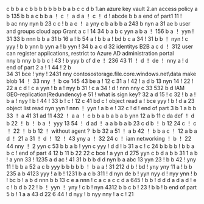 c
b
b
a
c
b
b
b
b
b
b
b
b
a
b
c
c
d
b
1.an azure key vault  2.an access policy
a
b
135
b
b
a
c
b
b
a ！
c ！
a
d
a ！
c ！
d !
abcde
b
b
a end of part1
11 !   
b
ac
nny
nyn
b
23
c
c !
b
a
c ！
a
yny
c
b
a
b
b
a
243
b
nyn
a
31
ae
b
user and groups  cloud app   Grant
a
c !
14
34
b
a
b
c
yyn
a
b
a ！
156 
b
a ！
yyn !
31
33
b
nnn
b
b
a
31
b
16
a !
b
54
a !
b
b
a !
bd
b
c
a
34 !
31
b
b ！
nyn !
c
yyy !
b
b
ynn
b
yyn
a !
b
yyn !
34 
b
a
c
d
32
identitys B2B
a
c
d ！
312
user can register applications, restrict to Azure AD administration portal  
nny
b
nny
b
b
b
c !
43 !
b
yyy
b
cf
d
e ！
236
43
11 ！
d ！
de ！
nny
a !
d   end of part 2
a !       1
44 !      2
b  
34 
31
bce !
yny !
2431 
nny
contosostorage.file.core.windows.net\data
make blob
14 ！
33
nny ！
b
ce
145
43
be
a !
12
c
31
a !
42 !
a
d
b
13
nyn
14 !
22 !
22
a
c
d !
c
a
yyn !
b
a !
nyy
b
31 !
c
a
34 !
d !
nnn
nny
c
33
532
b
d
IAM  GEO-replication(Redundency)
e
51 !  what is sign key?
32
a
d
15 !
c
32 !
b
a !
b
a !
nyy !
b !
44 !
33
b !
c !
12
c
41
bd
c !
object  read
a !
bce
yyy !
b !
d 
a
23
object list read
nyn
yyn !
nnn ！
yyn !
a
b
e !
32
c !
d !  end of part 3
b    1
a
b
b
33 ！
a
41
31
ad
11
432 ！
a 
a ！
c
b
b
a
b
a
b
a
b
ynn
12
a
b
11
c
da
def ！
d
b
22 ！
b ！
b
a ！
yyy
13
54 ！
d
ad ！
a
a
b
b
a
b
23
c
d
b ！
b
12
24
c ！
c ！
22 ！
b
b
12 ！  without agent？
b
b
32
a
51 ！
a
b
42 ！
b
b
a
c ！
12
a
b
a
d ！
21
a
31 ！
d ！
12 ！
43
yny
a ！
32
24
c ！
iam  networking ！
b ！
22
44
nny ！
2
yyn
c
53
b
b
a
b !
yyn
c
yyy !
d
d !
b
31
a
c !
c 
24
b
b
b
b !
b
b
a
b
c !  end of part 4
12
b
11
b
22
22
c
bce !
a
yyn
d
275
yyn
c
b
d
a
b
b
31
1
a
b !
a
ynn
33 !
1235
a
d
ac !
41
31
b
b
b
d
d
nyn
b
a
abc
13
yyn
23 !
b
b
42 !
yny
11 !
b
b
a 52
a
c
b
yyy
b
b
b
b
b ！
b
a
a !
31
212
d
b !
bd !
yny
yny
11
a !
b
b
235
a
b
4123 
yyy !
a
b !
1231
b
a
c
b
311 !
d
nyn
de
b !
yyn
nyy
d !
nyy
ynn !
b !
bc
b !
a 
b
d
nnn
b
b
13
c
e
a
nnn !
c
a
c
a
c
c
d
a
645 !
b
b !
d
d
d
a
d
a
d !
e
c !
b
d
b
22 !
b ！
yyn ！
yny !
c
b !
nyn
4312
b
b
c
b !
23 !
b
b !
b    end of part 5
b !  1
a
a
43
d
22  6
44 !
d
nyy !
b
nyy
nny !
a
c !
21

